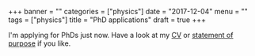 +++
banner = ""
categories = ["physics"]
date = "2017-12-04"
menu = ""
tags = ["physics"]
title = "PhD applications"
draft = true
+++

I'm applying for PhDs just now. Have a look at my [CV](../../documents/cv.pdf) or [statement of purpose](../../documents/statement.pdf) if you like.
